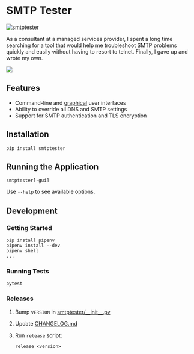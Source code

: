 # SMTP Tester

[![smtptester](https://circleci.com/gh/mconigliaro/smtptester.svg?style=svg)](https://circleci.com/gh/mconigliaro/smtptester)

As a consultant at a managed services provider, I spent a long time searching for a tool that would help me troubleshoot SMTP problems quickly and easily without having to resort to telnet. Finally, I gave up and wrote my own.

![](https://raw.githubusercontent.com/mconigliaro/smtptester/master/screenshots/smtptester-gui.png)

## Features

- Command-line and [graphical](https://www.qt.io/qt-for-python) user interfaces
- Ability to override all DNS and SMTP settings
- Support for SMTP authentication and TLS encryption

## Installation

    pip install smtptester

## Running the Application

    smtptester[-gui]

Use `--help` to see available options.

## Development

### Getting Started

    pip install pipenv
    pipenv install --dev
    pipenv shell
    ...

### Running Tests

    pytest

### Releases

1. Bump `VERSION` in [smtptester/\_\_init\_\_.py](smtptester/__init__.py)

1. Update [CHANGELOG.md](CHANGELOG.md)

1. Run `release` script:
    ```
    release <version>
    ```
